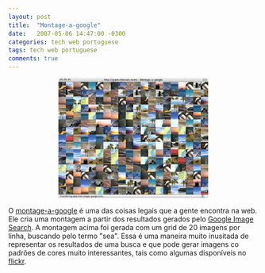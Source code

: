 ```yaml
---
layout: post
title:  "Montage-a-google"
date:   2007-05-06 14:47:00 -0300
categories: tech web portuguese
tags: tech web portuguese
comments: true
---
```


<center><img class="post-image" src="/images/montage-a-google.png" style="width: 60%;" /></center>

O [montage-a-google](http://grant.robinson.name/projects/montage-a-google/) é uma das coisas legais que a gente encontra na web. Ele cria uma montagem a partir dos resultados gerados pelo [Google Image Search](http://images.google.com/). A montagem acima foi gerada com um grid de 20 imagens por linha, buscando pelo termo "sea". Essa é uma maneira muito inusitada de representar os resultados de uma busca e que pode gerar imagens co padrões de cores muito interessantes, tais como algumas disponíveis no [flickr](http://www.flickr.com/photos/tags/montageagoogle/).